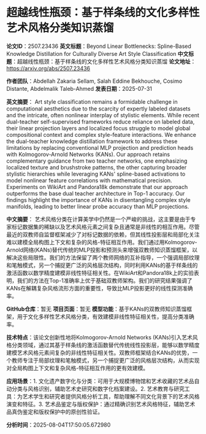 # 超越线性瓶颈：基于样条线的文化多样性艺术风格分类知识蒸馏

**论文ID**：2507.23436
**英文标题**：Beyond Linear Bottlenecks: Spline-Based Knowledge Distillation for Culturally Diverse Art Style Classification
**中文标题**：超越线性瓶颈：基于样条线的文化多样性艺术风格分类知识蒸馏
**论文地址**：https://arxiv.org/abs/2507.23436

**作者团队**：Abdellah Zakaria Sellam, Salah Eddine Bekhouche, Cosimo Distante, Abdelmalik Taleb-Ahmed
**发表日期**：2025-07-31

**英文摘要**：
Art style classification remains a formidable challenge in computational
aesthetics due to the scarcity of expertly labeled datasets and the intricate,
often nonlinear interplay of stylistic elements. While recent dual-teacher
self-supervised frameworks reduce reliance on labeled data, their linear
projection layers and localized focus struggle to model global compositional
context and complex style-feature interactions. We enhance the dual-teacher
knowledge distillation framework to address these limitations by replacing
conventional MLP projection and prediction heads with Kolmogorov-Arnold
Networks (KANs). Our approach retains complementary guidance from two teacher
networks, one emphasizing localized texture and brushstroke patterns, the other
capturing broader stylistic hierarchies while leveraging KANs' spline-based
activations to model nonlinear feature correlations with mathematical
precision. Experiments on WikiArt and Pandora18k demonstrate that our approach
outperforms the base dual teacher architecture in Top-1 accuracy. Our findings
highlight the importance of KANs in disentangling complex style manifolds,
leading to better linear probe accuracy than MLP projections.

**中文摘要**：
艺术风格分类在计算美学中仍然是一个严峻的挑战，这主要是由于专家标记数据集的稀缺以及艺术风格元素之间复杂且通常是非线性的相互作用。尽管最近的双教师自监督框架减少了对标记数据的依赖，但其线性投影层和局部化关注难以建模全局构图上下文和复杂的风格-特征相互作用。我们通过用Kolmogorov-Arnold网络(KANs)替代传统的MLP投影和预测头来增强双教师知识蒸馏框架，以解决这些局限性。我们的方法保留了两个教师网络的互补指导，一个强调局部纹理和笔触模式，另一个捕捉更广泛的风格层次结构，同时利用KANs的基于样条线的激活函数以数学精度建模非线性特征相关性。在WikiArt和Pandora18k上的实验表明，我们的方法在Top-1准确率上优于基础双教师架构。我们的研究结果强调了KANs在解耦复杂风格流形方面的重要性，导致比MLP投影更好的线性探测准确率。

**GitHub仓库**：暂无
**项目页面**：暂无
**模型功能**：基于KANs的双教师知识蒸馏框架，用于文化多样性艺术风格分类，有效建模非线性特征相关性，提高分类准确率。

**技术特点**：该论文创新性地将Kolmogorov-Arnold Networks (KANs)引入艺术风格分类领域，通过其基于样条线的激活函数替代传统线性投影层，能够以数学精度建模艺术风格元素间复杂的非线性特征相关性。双教师框架结合KANs的优势，一个教师专注于局部纹理和笔触模式，另一个捕捉更广泛的风格层次结构，从而实现对全局构图上下文和复杂风格-特征相互作用的更有效建模。

**应用场景**：1. 文化遗产数字化与分类：可用于大规模博物馆和艺术收藏的艺术品自动分类与风格识别，辅助艺术史研究和数字化档案建设。2. 艺术教育与研究工具：为艺术学生和研究者提供风格分析工具，帮助理解不同文化背景下的艺术风格演变和特征。3. 艺术品鉴定与版权保护：通过精确识别艺术风格特征，辅助艺术品真伪鉴定和版权保护中的原创性验证。

**分析时间**：2025-08-04T17:50:05.672980